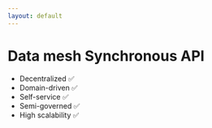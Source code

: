 ```yaml
---
layout: default
---
```


# Data mesh Synchronous API

<v-clicks>

- Decentralized ✅
- Domain-driven ✅
- Self-service ✅ 
- Semi-governed ✅
- High scalability ✅

</v-clicks>